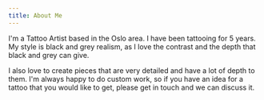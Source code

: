 ```yaml
---
title: About Me
---
```

I'm a Tattoo Artist based in the Oslo area. I have been tattooing for 5 years. My style is black and grey realism, as I love the contrast and the depth that black and grey can give. 

I also love to create pieces that are very detailed and have a lot of depth to them. I'm always happy to do custom work, so if you have an idea for a tattoo that you would like to get, please get in touch and we can discuss it.